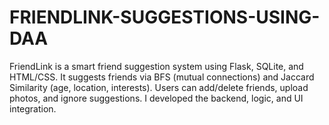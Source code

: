 # FRIENDLINK-SUGGESTIONS-USING-DAA
FriendLink is a smart friend suggestion system using Flask, SQLite, and HTML/CSS. It suggests friends via BFS (mutual connections) and Jaccard Similarity (age, location, interests). Users can add/delete friends, upload photos, and ignore suggestions. I developed the backend, logic, and UI integration.
